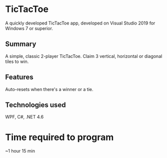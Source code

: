 # TicTacToe
A quickly developed TicTacToe app, developed on Visual Studio 2019 for Windows 7 or superior.

## Summary
A simple, classic 2-player TicTacToe. Claim 3 vertical, horizontal or diagonal tiles to win.

## Features
Auto-resets when there's a winner or a tie.

## Technologies used
WPF, C#, .NET 4.6

# Time required to program
~1 hour 15 min
